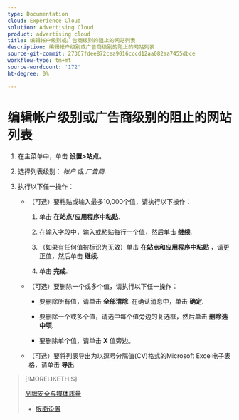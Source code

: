 ```yaml
---
type: Documentation
cloud: Experience Cloud
solution: Advertising Cloud
product: advertising cloud
title: 编辑帐户级别或广告商级别的阻止的网站列表
description: 编辑帐户级别或广告商级别的阻止的网站列表
source-git-commit: 27367fdee872cea9016cccd12aa082aa7455dbce
workflow-type: tm+mt
source-wordcount: '172'
ht-degree: 0%

---
```



# 编辑帐户级别或广告商级别的阻止的网站列表

1. 在主菜单中，单击 **设置>站点。**

1. 选择列表级别： *帐户* 或 *广告商*.

1. 执行以下任一操作：

   * （可选）要粘贴或输入最多10,000个值，请执行以下操作：

      1. 单击 **在站点/应用程序中粘贴**.

      1. 在输入字段中，输入或粘贴每行一个值，然后单击 **继续**.

      1. （如果有任何值被标识为无效）单击 **在站点和应用程序中粘贴** ，请更正值，然后单击 **继续**.

      1. 单击 **完成**.
   * （可选）要删除一个或多个值，请执行以下任一操作：

      * 要删除所有值，请单击 **全部清除**. 在确认消息中，单击 **确定**.

      * 要删除一个或多个值，请选中每个值旁边的复选框，然后单击 **删除选中项**.

      * 要删除单个值，请单击 **X** 值旁边。
   * （可选）要将列表导出为以逗号分隔值(CV)格式的Microsoft Excel电子表格，请单击 **导出**.



>[!MORELIKETHIS]
>
> [品牌安全与媒体质量](/help/dsp/introduction/features/brand-safety-media-quality.md)
>* [版面设置](/help/dsp/campaign-management/placements/placement-settings.md)

